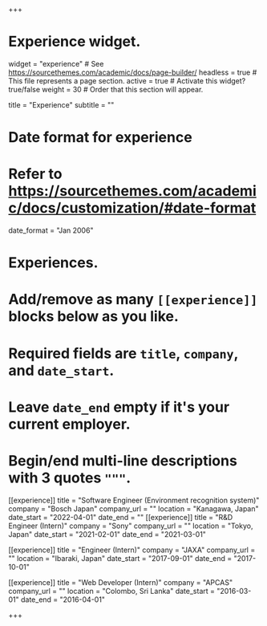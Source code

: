 +++
# Experience widget.
widget = "experience"  # See https://sourcethemes.com/academic/docs/page-builder/
headless = true  # This file represents a page section.
active = true  # Activate this widget? true/false
weight = 30  # Order that this section will appear.

title = "Experience"
subtitle = ""

# Date format for experience
#   Refer to https://sourcethemes.com/academic/docs/customization/#date-format
date_format = "Jan 2006"

# Experiences.
#   Add/remove as many `[[experience]]` blocks below as you like.
#   Required fields are `title`, `company`, and `date_start`.
#   Leave `date_end` empty if it's your current employer.
#   Begin/end multi-line descriptions with 3 quotes `"""`.
[[experience]]
  title = "Software Engineer (Environment recognition system)"
  company = "Bosch Japan"
  company_url = ""
  location = "Kanagawa, Japan"
  date_start = "2022-04-01"
  date_end = ""
[[experience]]
  title = "R&D Engineer (Intern)"
  company = "Sony"
  company_url = ""
  location = "Tokyo, Japan"
  date_start = "2021-02-01"
  date_end = "2021-03-01"

[[experience]]
  title = "Engineer (Intern)"
  company = "JAXA"
  company_url = ""
  location = "Ibaraki, Japan"
  date_start = "2017-09-01"
  date_end = "2017-10-01"

[[experience]]
  title = "Web Developer (Intern)"
  company = "APCAS"
  company_url = ""
  location = "Colombo, Sri Lanka"
  date_start = "2016-03-01"
  date_end = "2016-04-01"

+++
